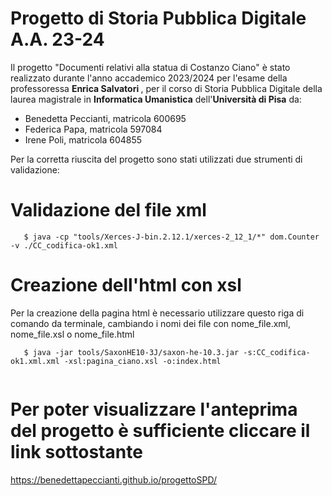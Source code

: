 # Progetto di Storia Pubblica Digitale A.A. 23-24
Il progetto "Documenti relativi alla statua di Costanzo Ciano" è stato realizzato durante l'anno accademico 2023/2024 per l'esame della professoressa <b>Enrica Salvatori </b>, per il corso di Storia Pubblica Digitale della laurea magistrale in <b> Informatica Umanistica</b> dell'<b>Università di Pisa</b> da:

- Benedetta Peccianti, matricola 600695
- Federica Papa, matricola 597084
- Irene Poli, matricola 604855

Per la corretta riuscita del progetto sono stati utilizzati due strumenti di validazione:

# Validazione del file xml

```shell
   $ java -cp "tools/Xerces-J-bin.2.12.1/xerces-2_12_1/*" dom.Counter -v ./CC_codifica-ok1.xml
```

# Creazione dell'html con xsl
Per la creazione della pagina html è necessario utilizzare questo riga di comando da terminale, cambiando i nomi dei file con nome_file.xml, nome_file.xsl o nome_file.html
```shell
   $ java -jar tools/SaxonHE10-3J/saxon-he-10.3.jar -s:CC_codifica-ok1.xml.xml -xsl:pagina_ciano.xsl -o:index.html
 
```

# Per poter visualizzare l'anteprima del progetto è sufficiente cliccare il link sottostante
https://benedettapeccianti.github.io/progettoSPD/
